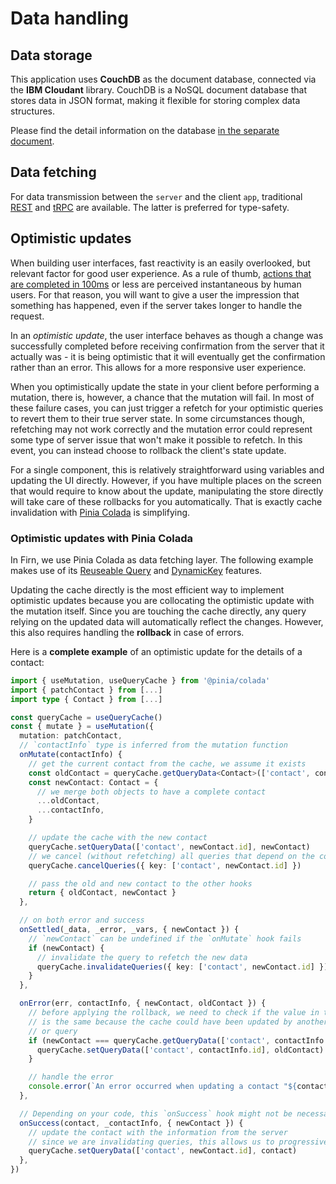 # Data handling

## Data storage

This application uses **CouchDB** as the document database, connected via the **IBM Cloudant** library. CouchDB is a NoSQL document database that stores data in JSON format, making it flexible for storing complex data structures.

Please find the detail information on the database [in the separate document](./couchDatabase.md).

## Data fetching

For data transmission between the `server` and the client `app`, traditional [REST](./api.md) and [tRPC](./trpc.md) are available. The latter is preferred for type-safety.

## Optimistic updates

When building user interfaces, fast reactivity is an easily overlooked, but relevant factor for good user experience. As a rule of thumb, [actions that are completed in 100ms](https://medium.com/shakuro/milliseconds-matter-how-time-builds-ux-6cac50fb472e) or less are perceived instantaneous by human users. For that reason, you will want to give a user the impression that something has happened, even if the server takes longer to handle the request. 

In an _optimistic update_, the user interface behaves as though a change was successfully completed before receiving confirmation from the server that it actually was - it is being optimistic that it will eventually get the confirmation rather than an error. This allows for a more responsive user experience.

When you optimistically update the state in your client before performing a mutation, there is, however, a chance that the mutation will fail. In most of these failure cases, you can just trigger a refetch for your optimistic queries to revert them to their true server state. In some circumstances though, refetching may not work correctly and the mutation error could represent some type of server issue that won't make it possible to refetch. In this event, you can instead choose to rollback the client's state update.

For a single component, this is relatively straightforward using variables and updating the UI directly. However, if you have multiple places on the screen that would require to know about the update, manipulating the store directly will take care of these rollbacks for you automatically. That is exactly cache invalidation with [Pinia Colada](https://pinia-colada.esm.dev) is simplifying.

### Optimistic updates with Pinia Colada

In Firn, we use Pinia Colada as data fetching layer. The following example makes use of its [Reuseable Query](https://pinia-colada.esm.dev/advanced/reusable-queries.html) and [DynamicKey](https://pinia-colada.esm.dev/guide/query-keys.html#Dynamic-keys-with-variables) features.

Updating the cache directly is the most efficient way to implement optimistic updates because you are collocating the optimistic update with the mutation itself. Since you are touching the cache directly, any query relying on the updated data will automatically reflect the changes. However, this also requires handling the **rollback** in case of errors.

Here is a **complete example** of an optimistic update for the details of a contact:

```ts twoslash
import { useMutation, useQueryCache } from '@pinia/colada'
import { patchContact } from [...]
import type { Contact } from [...]

const queryCache = useQueryCache()
const { mutate } = useMutation({
  mutation: patchContact,
  // `contactInfo` type is inferred from the mutation function
  onMutate(contactInfo) {
    // get the current contact from the cache, we assume it exists
    const oldContact = queryCache.getQueryData<Contact>(['contact', contactInfo.id])!
    const newContact: Contact = {
      // we merge both objects to have a complete contact
      ...oldContact,
      ...contactInfo,
    }

    // update the cache with the new contact
    queryCache.setQueryData(['contact', newContact.id], newContact)
    // we cancel (without refetching) all queries that depend on the contact
    queryCache.cancelQueries({ key: ['contact', newContact.id] })

    // pass the old and new contact to the other hooks
    return { oldContact, newContact }
  },

  // on both error and success
  onSettled(_data, _error, _vars, { newContact }) {
    // `newContact` can be undefined if the `onMutate` hook fails
    if (newContact) {
      // invalidate the query to refetch the new data
      queryCache.invalidateQueries({ key: ['contact', newContact.id] })
    }
  },

  onError(err, contactInfo, { newContact, oldContact }) {
    // before applying the rollback, we need to check if the value in the cache
    // is the same because the cache could have been updated by another mutation
    // or query
    if (newContact === queryCache.getQueryData(['contact', contactInfo.id])) {
      queryCache.setQueryData(['contact', contactInfo.id], oldContact)
    }

    // handle the error
    console.error(`An error occurred when updating a contact "${contactInfo.id}"`, err)
  },

  // Depending on your code, this `onSuccess` hook might not be necessary
  onSuccess(contact, _contactInfo, { newContact }) {
    // update the contact with the information from the server
    // since we are invalidating queries, this allows us to progressively update
    queryCache.setQueryData(['contact', newContact.id], contact)
  },
})
```
